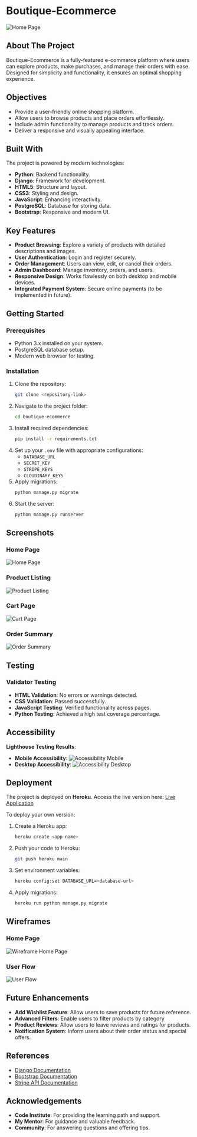 # Boutique-Ecommerce

![Home Page](<!-- Add your image link here -->)

## About The Project

Boutique-Ecommerce is a fully-featured e-commerce platform where users can explore products, make purchases, and manage their orders with ease. Designed for simplicity and functionality, it ensures an optimal shopping experience.

## Objectives

-   Provide a user-friendly online shopping platform.
-   Allow users to browse products and place orders effortlessly.
-   Include admin functionality to manage products and track orders.
-   Deliver a responsive and visually appealing interface.

## Built With

The project is powered by modern technologies:

-   **Python**: Backend functionality.
-   **Django**: Framework for development.
-   **HTML5**: Structure and layout.
-   **CSS3**: Styling and design.
-   **JavaScript**: Enhancing interactivity.
-   **PostgreSQL**: Database for storing data.
-   **Bootstrap**: Responsive and modern UI.

## Key Features

-   **Product Browsing**: Explore a variety of products with detailed descriptions and images.
-   **User Authentication**: Login and register securely.
-   **Order Management**: Users can view, edit, or cancel their orders.
-   **Admin Dashboard**: Manage inventory, orders, and users.
-   **Responsive Design**: Works flawlessly on both desktop and mobile devices.
-   **Integrated Payment System**: Secure online payments (to be implemented in future).

## Getting Started

### Prerequisites

-   Python 3.x installed on your system.
-   PostgreSQL database setup.
-   Modern web browser for testing.

### Installation

1. Clone the repository:
    ```bash
    git clone <repository-link>
    ```
2. Navigate to the project folder:
    ```bash
    cd boutique-ecommerce
    ```
3. Install required dependencies:
    ```bash
    pip install -r requirements.txt
    ```
4. Set up your `.env` file with appropriate configurations:
    - `DATABASE_URL`
    - `SECRET_KEY`
    - `STRIPE_KEYS`
    - `CLOUDINARY_KEYS`
5. Apply migrations:
    ```bash
    python manage.py migrate
    ```
6. Start the server:
    ```bash
    python manage.py runserver
    ```

## Screenshots

### Home Page
![Home Page](<!-- Add your image link here -->)

### Product Listing
![Product Listing](<!-- Add your image link here -->)

### Cart Page
![Cart Page](<!-- Add your image link here -->)

### Order Summary
![Order Summary](<!-- Add your image link here -->)

## Testing

### Validator Testing

-   **HTML Validation**: No errors or warnings detected.
-   **CSS Validation**: Passed successfully.
-   **JavaScript Testing**: Verified functionality across pages.
-   **Python Testing**: Achieved a high test coverage percentage.

## Accessibility

**Lighthouse Testing Results**:

-   **Mobile Accessibility**: ![Accessibility Mobile](<!-- Add your image link here -->)
-   **Desktop Accessibility**: ![Accessibility Desktop](<!-- Add your image link here -->)

## Deployment

The project is deployed on **Heroku**. Access the live version here:
[Live Application](<!-- Add your live application link here -->)

To deploy your own version:

1. Create a Heroku app:
    ```bash
    heroku create <app-name>
    ```
2. Push your code to Heroku:
    ```bash
    git push heroku main
    ```
3. Set environment variables:
    ```bash
    heroku config:set DATABASE_URL=<database-url>
    ```
4. Apply migrations:
    ```bash
    heroku run python manage.py migrate
    ```

## Wireframes

### Home Page
![Wireframe Home Page](<!-- Add your image link here -->)

### User Flow
![User Flow](<!-- Add your image link here -->)

## Future Enhancements

-   **Add Wishlist Feature**: Allow users to save products for future reference.
-   **Advanced Filters**: Enable users to filter products by category
-   **Product Reviews**: Allow users to leave reviews and ratings for products.
-   **Notification System**: Inform users about their order status and special offers.

## References

-   [Django Documentation](https://www.djangoproject.com/)
-   [Bootstrap Documentation](https://getbootstrap.com/)
-   [Stripe API Documentation](https://stripe.com/docs)

## Acknowledgements

-   **Code Institute**: For providing the learning path and support.
-   **My Mentor**: For guidance and valuable feedback.
-   **Community**: For answering questions and offering tips.
